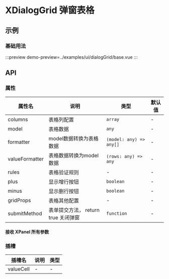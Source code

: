 # XDialogGrid 弹窗表格


## 示例


### 基础用法

:::preview
demo-preview=../examples/ui/dialogGrid/base.vue
:::


## API

### 属性 

| 属性名         | 说明                                | 类型                    | 默认值 |
| -------------- | ----------------------------------- | ----------------------- | ------ |
| columns        | 表格列配置                          | `array`                 | -      |
| model          | 表格数据                            | `any`                   | -      |
| formatter      | model数据转换为表格数据             | `(model: any) => any[]` | -      |
| valueFormatter | 表格数据转换为model数据             | `(rows: any) => any`    | -      |
| rules          | 表格验证规则                        | -                       | -      |
| plus           | 显示增行按钮                        | `boolean`               | -      |
| minus          | 显示删行按钮                        | `boolean`               | -      |
| gridProps      | 表格其他配置                        | -                       | -      |
| submitMethod   | 表单提交方法， return true 关闭弹窗 | `function`              | -      |

#### 接收 XPanel 所有参数

### 插槽

| 插槽名    | 说明 | 类型 |
| --------- | ---- | ---- |
| valueCell | -    | -    |
